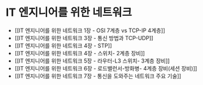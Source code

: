 # IT 엔지니어를 위한  네트워크
- [[IT 엔지니어를 위한 네트워크 1장 - OSI 7계층 vs TCP-IP 4계층]]
- [[IT 엔지니어를 위한 네트워크 3장 - 통신 방법과 TCP-UDP]]
- [[IT 엔지니어를 위한 네트워크 4장 - STP]]
- [[IT 엔지니어를 위한 네트워크 4장 - 스위치- 2계층 장비]]
- [[IT 엔지니어를 위한 네트워크 5장 - 라우터-L3 스위치- 3계층 장비]]
- [[IT 엔지니어를 위한 네트워크 6장 - 로드밸런서-방화병- 4계층 장비(세션 장비)]]
- [[IT 엔지니어를 위한 네트워크 7장 - 통신을 도와주는 네트워크 주요 기술]]
